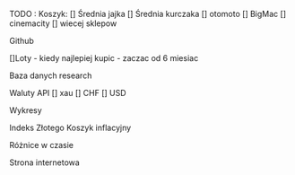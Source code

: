 TODO :
Koszyk:
[] Średnia jajka
[] Średnia kurczaka
[] otomoto
[] BigMac
[] cinemacity
[] wiecej sklepow

Github

[]Loty - kiedy najlepiej kupic - zaczac od 6 miesiac

Baza danych research

Waluty API
[] xau
[] CHF
[] USD

Wykresy

Indeks Złotego
Koszyk inflacyjny

Różnice w czasie

Strona internetowa
